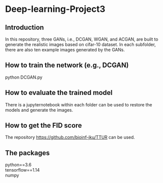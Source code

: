 # Deep-learning-Project3


## Introduction
In this repository, three GANs, i.e., DCGAN, WGAN, and ACGAN, are built to generate the realistic images based on cifar-10 dataset. In each subfolder, there are also ten example images generated by the GANs. 

## How to train the network (e.g., DCGAN)
python DCGAN.py


## How to evaluate the trained model
There is a jupyternotebook within each folder can be used to restore the models and generate the images. 


## How to get the FID score
The repository <https://github.com/bioinf-jku/TTUR> can be used. 


## The packages
python==3.6<br>
tensorflow==1.14<br>
numpy<br>

